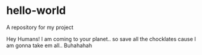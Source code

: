 # hello-world
A repository for my project

Hey Humans!
 I am coming to your planet.. so save all the chocklates cause I am gonna take em all..
 Buhahahah
